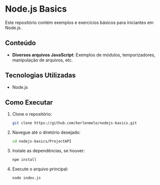 # Node.js Basics

Este repositório contém exemplos e exercícios básicos para iniciantes em Node.js.

## Conteúdo

- **Diversos arquivos JavaScript**: Exemplos de módulos, temporizadores, manipulação de arquivos, etc.

## Tecnologias Utilizadas

- Node.js

## Como Executar

1. Clone o repositório:
   ```bash
   git clone https://github.com/kerlenmelo/nodejs-basics.git
   ```
2. Navegue até o diretório desejado:
   ```bash
   cd nodejs-basics/ProjectAPI
   ```
3. Instale as dependências, se houver:
   ```bash
   npm install
   ```
4. Execute o arquivo principal:
   ```bash
   node index.js
   ```
